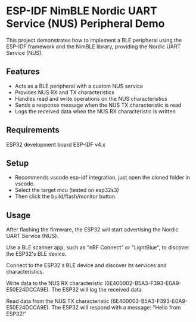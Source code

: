 # ESP-IDF NimBLE Nordic UART Service (NUS) Peripheral Demo

This project demonstrates how to implement a BLE peripheral using the ESP-IDF framework and the NimBLE library, providing the Nordic UART Service (NUS).

## Features

- Acts as a BLE peripheral with a custom NUS service
- Provides NUS RX and TX characteristics
- Handles read and write operations on the NUS characteristics
- Sends a response message when the NUS TX characteristic is read
- Logs the received data when the NUS RX characteristic is written

## Requirements

ESP32 development board
ESP-IDF v4.x

## Setup

- Recommends vscode esp-idf integration, just open the cloned folder in vscode.
- Select the target mcu (tested on esp32s3)
- Then click the build/flash/monitor button.


## Usage

After flashing the firmware, the ESP32 will start advertising the Nordic UART Service (NUS).

Use a BLE scanner app, such as "nRF Connect" or "LightBlue", to discover the ESP32's BLE device.

Connect to the ESP32's BLE device and discover its services and characteristics.

Write data to the NUS RX characteristic (6E400002-B5A3-F393-E0A9-E50E24DCCA9E). The ESP32 will log the received data.

Read data from the NUS TX characteristic (6E400003-B5A3-F393-E0A9-E50E24DCCA9E). The ESP32 will respond with a message: "Hello from ESP32!"